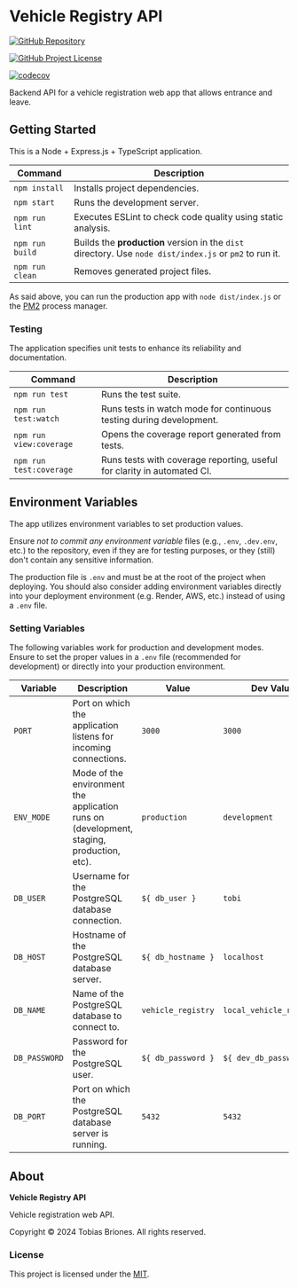 # Vehicle Registry API

[![GitHub Repository](https://img.shields.io/static/v1?label=GITHUB&message=REPOSITORY&labelColor=555&color=0277bd&style=for-the-badge&logo=GITHUB)](https://github.com/tobiasbriones/vehicle-registry-api)

[![GitHub Project License](https://img.shields.io/github/license/tobiasbriones/vehicle-registry-api.svg?style=flat-square)](https://github.com/tobiasbriones/vehicle-registry-api/blob/main/LICENSE)

[![codecov](https://codecov.io/github/tobiasbriones/vehicle-registry-api/branch/ops/graph/badge.svg?token=LA2I0K5SLI)](https://codecov.io/github/tobiasbriones/vehicle-registry-api)

Backend API for a vehicle registration web app that allows entrance and leave.

## Getting Started

This is a Node + Express.js + TypeScript application.

| Command         | Description                                                                                             |
|-----------------|---------------------------------------------------------------------------------------------------------|
| `npm install`   | Installs project dependencies.                                                                          |
| `npm start`     | Runs the development server.                                                                            |
| `npm run lint`  | Executes ESLint to check code quality using static analysis.                                            |
| `npm run build` | Builds the **production** version in the `dist` directory. Use `node dist/index.js` or `pm2` to run it. |
| `npm run clean` | Removes generated project files.                                                                        |

As said above, you can run the production app with `node dist/index.js` or the
[PM2](https://www.npmjs.com/package/pm2) process manager.

### Testing

The application specifies unit tests to enhance its reliability and
documentation.

| Command                 | Description                                                             |
|-------------------------|-------------------------------------------------------------------------|
| `npm run test`          | Runs the test suite.                                                    |
| `npm run test:watch`    | Runs tests in watch mode for continuous testing during development.     |
| `npm run view:coverage` | Opens the coverage report generated from tests.                         |
| `npm run test:coverage` | Runs tests with coverage reporting, useful for clarity in automated CI. |

## Environment Variables

The app utilizes environment variables to set production values.

Ensure *not to commit any environment variable* files (e.g., `.env`, `.dev.env`,
etc.) to the repository, even if they are for testing purposes, or they (still)
don't contain any sensitive information.

The production file is `.env` and must be at the root of the project when
deploying. You should also consider adding environment variables directly into
your deployment environment (e.g. Render, AWS, etc.) instead of using a
`.env` file.

### Setting Variables

The following variables work for production and development modes. Ensure to set
the proper values in a `.env` file (recommended for development) or directly
into your production environment.

| Variable      | Description                                                                              | Value              | Dev Value                |
|---------------|------------------------------------------------------------------------------------------|--------------------|--------------------------|
| `PORT`        | Port on which the application listens for incoming connections.                          | `3000`             | `3000`                   |
| `ENV_MODE`    | Mode of the environment the application runs on (development, staging, production, etc). | `production`       | `development`            |
| `DB_USER`     | Username for the PostgreSQL database connection.                                         | `${ db_user }`     | `tobi`                   |
| `DB_HOST`     | Hostname of the PostgreSQL database server.                                              | `${ db_hostname }` | `localhost`              |
| `DB_NAME`     | Name of the PostgreSQL database to connect to.                                           | `vehicle_registry` | `local_vehicle_registry` |
| `DB_PASSWORD` | Password for the PostgreSQL user.                                                        | `${ db_password }` | `${ dev_db_password }`   |
| `DB_PORT`     | Port on which the PostgreSQL database server is running.                                 | `5432`             | `5432`                   |

## About

**Vehicle Registry API**

Vehicle registration web API.

Copyright © 2024 Tobias Briones. All rights reserved.

### License

This project is licensed under the [MIT](LICENSE).
